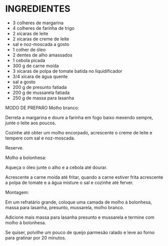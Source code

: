 # INGREDIENTES

- 3 colheres de margarina
- 4 colheres de farinha de trigo
- 2 xícaras de leite
- 2 xícaras de creme de leite
- sal e noz-moscada a gosto
- 1 colher de óleo
- 2 dentes de alho amassados
- 1 cebola picada
- 300 g de carne moída
- 3 xícaras de polpa de tomate batida no liquidificador
- 3/4 xícara de água quente
- sal a gosto
- 200 g de presunto fatiada
- 200 g de mussarela fatiada
- 250 g de massa para lasanha

MODO DE PREPARO
Molho branco:

Derreta a margarina e doure a farinha em fogo baixo mexendo sempre, junte o leite aos poucos.

Cozinhe até obter um molho encorpado, acrescente o creme de leite e tempere com sal e noz-moscada.

Reserve.

Molho a bolonhesa:

Aqueça o óleo junte o alho e a cebola até dourar.

Acrescente a carne moída até fritar, quando a carne estiver frita acrescente a polpa de tomate e a água misture o sal e cozinhe até ferver.

Montagem:

Em um refratário grande, coloque uma camada de molho à bolonhesa, massa para lasanha, presunto, mussarela, molho branco.

Adicione mais massa para lasanha presunto e mussarela e termine com molho à bolonhesa.

Se quiser, polvilhe um pouco de queijo parmesão ralado e leve ao forno para gratinar por 20 minutos.

